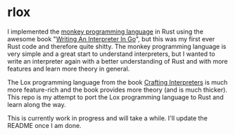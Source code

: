 # rlox

I implemented the [monkey programming language](https://github.com/nilskch/monkeylang/) in Rust using the awesome book
"[Writing An Interpreter In Go](https://interpreterbook.com/)", but this was my first ever Rust code and therefore
quite shitty. The monkey programming language is very simple and a great start to understand interpreters, but I wanted
to write an interpreter again with a better understanding of Rust and with more features and learn more theory in general.

The Lox programming language from the book [Crafting Interpreters](https://craftinginterpreters.com/) is much more feature-rich
and the book provides more theory (and is much thicker). This repo is my attempt to port the Lox programming language to
Rust and learn along the way.

This is currently work in progress and will take a while. I'll update the README once I am done.
